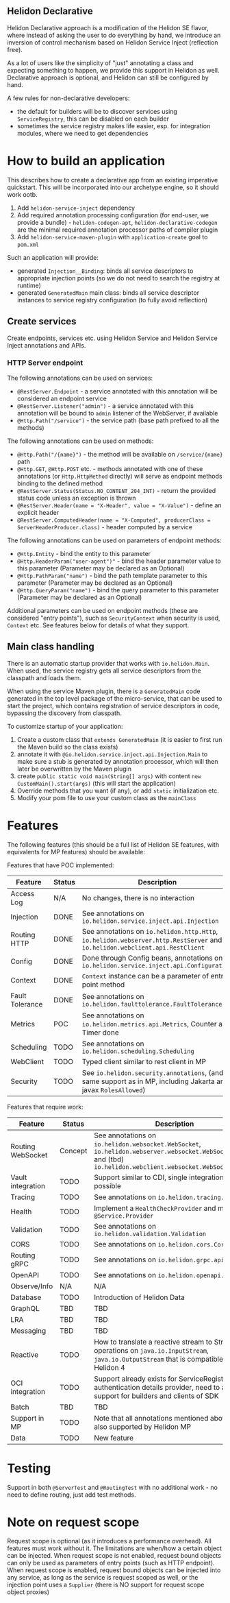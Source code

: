 Helidon Declarative
----

Helidon Declarative approach is a modification of the Helidon SE flavor, where instead of asking the user to do everything by
hand, we introduce an inversion of control mechanism based on Helidon Service Inject (reflection free).

As a lot of users like the simplicity of "just" annotating a class and expecting something to happen, we provide this support
in Helidon as well. Declarative approach is optional, and Helidon can still be configured by hand.

A few rules for non-declarative developers:

- the default for builders will be to discover services using `ServiceRegistry`, this can be disabled on each builder
- sometimes the service registry makes life easier, esp. for integration modules, where we need to get dependencies

# How to build an application

This describes how to create a declarative app from an existing imperative quickstart. This will be incorporated into our
archetype engine, so it should work ootb.

1. Add `helidon-service-inject` dependency
2. Add required annotation processing configuration (for end-user, we provide a
   bundle) - `helidon-codegen-apt`, `helidon-declarative-codegen` are the minimal required annotation processor paths of compiler
   plugin
3. Add `helidon-service-maven-plugin` with `application-create` goal to `pom.xml`

Such an application will provide:

- generated `Injection__Binding`: binds all service descriptors to appropriate injection points (so we do not need to search
  the registry at runtime)
- generated `GeneratedMain` main class: binds all service descriptor instances to service registry configuration (to fully avoid
  reflection)

## Create services

Create endpoints, services etc. using Helidon Service and Helidon Service Inject annotations and APIs.

### HTTP Server endpoint

The following annotations can be used on services:

- `@RestServer.Endpoint` - a service annotated with this annotation will be considered an endpoint service
- `@RestServer.Listener("admin")` - a service annotated with this annotation will be bound to `admin` listener of the WebServer,
  if
  available
- `@Http.Path("/service")` - the service path (base path prefixed to all the methods)

The following annotations can be used on methods:

- `@Http.Path("/{name}")` - the method will be available on `/service/{name}` path
- `@Http.GET`, `@Http.POST` etc. - methods annotated with one of these annotations (or `Http.HttpMethod` directly) will serve as
  endpoint methods binding to the defined method
- `@RestServer.Status(Status.NO_CONTENT_204_INT)` - return the provided status code unless an exception is thrown
- `@RestServer.Header(name = "X-Header", value = "X-Value")` - define an explicit header
- `@RestServer.ComputedHeader(name = "X-Computed", producerClass = ServerHeaderProducer.class)` - header computed by a service

The following annotations can be used on parameters of endpoint methods:

- `@Http.Entity` - bind the entity to this parameter
- `@Http.HeaderParam("user-agent")"` - bind the header parameter value to this parameter (Parameter may be declared as an
  Optional<X>)
- `@Http.PathParam("name")` - bind the path template parameter to this parameter (Parameter may be declared as an Optional<X>)
- `@Http.QueryParam("name")` - bind the query parameter to this parameter (Parameter may be declared as an Optional<X>)

Additional parameters can be used on endpoint methods (these are considered "entry points"), such as `SecurityContext` when
security is used, `Context` etc. See features below for details of what they support.

## Main class handling

There is an automatic startup provider that works with `io.helidon.Main`. When used, the service registry
gets all service descriptors from the classpath and loads them.

When using the service Maven plugin, there is a `GeneratedMain` code generated in the top level package of the micro-service, that
can be used to start the project, which contains registration of service descriptors in code, bypassing the discovery from
classpath.

To customize startup of your application:

1. Create a custom class that `extends GeneratedMain` (it is easier to first run the Maven build so the class exists)
2. annotate it with `@io.helidon.service.inject.api.Injection.Main` to make sure a stub is generated by annotation processor,
   which will then later be overwritten by the Maven plugin
3. create `public static void main(String[] args)` with content `new CustomMain().start(args)` (this will start the application)
4. Override methods that you want (if any), or add `static` initialization etc.
5. Modify your pom file to use your custom class as the `mainClass`

# Features

The following features (this should be a full list of Helidon SE features, with equivalents for MP features) should be available:

Features that have POC implemented:

| Feature         | Status | Description                                                                                                                 | 
|-----------------|--------|-----------------------------------------------------------------------------------------------------------------------------|
| Access Log      | N/A    | No changes, there is no interaction                                                                                         |
| Injection       | DONE   | See annotations on `io.helidon.service.inject.api.Injection`                                                                | 
| Routing HTTP    | DONE   | See annotations on `io.helidon.http.Http`, `io.helidon.webserver.http.RestServer` and `io.helidon.webclient.api.RestClient` |
| Config          | DONE   | Done through Config beans, annotations on `io.helidon.service.inject.api.Configuration`                                     |
| Context         | DONE   | `Context` instance can be a parameter of entry point method                                                                 |
| Fault Tolerance | DONE   | See annotations on `io.helidon.faulttolerance.FaultTolerance`                                                               | 
| Metrics         | POC    | See annotations on `io.helidon.metrics.api.Metrics`, Counter and Timer done                                                 |
| Scheduling      | TODO   | See annotations on `io.helidon.scheduling.Scheduling`                                                                       |
| WebClient       | TODO   | Typed client similar to rest client in MP                                                                                   |
| Security        | TODO   | See `io.helidon.security.annotations`, (and same support as in MP, including Jakarta and javax `RolesAllowed`)              | 

Features that require work:

| Feature           | Status  | Description                                                                                                                                                      | 
|-------------------|---------|------------------------------------------------------------------------------------------------------------------------------------------------------------------|
| Routing WebSocket | Concept | See annotations on `io.helidon.websocket.WebSocket`, `io.helidon.webserver.websocket.WebSocketServer` and (tbd) `io.helidon.webclient.websocket.WebSocketClient` |
| Vault integration | TODO    | Support similar to CDI, single integration if possible                                                                                                           |
| Tracing           | TODO    | See annotations on `io.helidon.tracing.Tracing`                                                                                                                  | 
| Health            | TODO    | Implement a `HealthCheckProvider` and mark it as a `@Service.Provider`                                                                                           |
| Validation        | TODO    | See annotations on `io.helidon.validation.Validation`                                                                                                            |
| CORS              | TODO    | See annotations on `io.helidon.cors.Cors`                                                                                                                        | 
| Routing gRPC      | TODO    | See annotations on `io.helidon.grpc.api.Grpc`                                                                                                                    | 
| OpenAPI           | TODO    | See annotations on `io.helidon.openapi.OpenApi`                                                                                                                  | 
| Observe/Info      | N/A     | N/A                                                                                                                                                              | 
| Database          | TODO    | Introduction of Helidon Data                                                                                                                                     | 
| GraphQL           | TBD     | TBD                                                                                                                                                              | 
| LRA               | TBD     | TBD                                                                                                                                                              | 
| Messaging         | TBD     | TBD                                                                                                                                                              | 
| Reactive          | TODO    | How to translate a reactive stream to Stream operations on `java.io.InputStream`, `java.io.OutputStream` that is compatible with Helidon 4                       | 
| OCI integration   | TODO    | Support already exists for ServiceRegistry for authentication details provider, need to add support for builders and clients of SDK                              |
| Batch             | TBD     | TBD                                                                                                                                                              | 
| Support in MP     | TODO    | Note that all annotations mentioned above are also supported by Helidon MP                                                                                       |
| Data              | TODO    | New feature                                                                                                                                                      |

# Testing

Support in both `@ServerTest` and `@RoutingTest` with no additional work - no need to define routing, just add test methods.

# Note on request scope

Request scope is optional (as it introduces a performance overhead). All features must work without it.
The limitations are when/how a certain object can be injected.
When request scope is not enabled, request bound objects can only be used as parameters of entry points (such as HTTP endpoint).
When request scope is enabled, request bound objects can be injected into any service, as long as the service is request scoped as
well, or the injection point uses a `Supplier` (there is NO support for request scope object proxies)